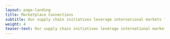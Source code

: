 ```yaml
---
layout: page-landing
title: Marketplace Connections
subtitle: Our supply chain initiatives leverage international markets for sustainable seafood to promote fishery improvements. 
weight: 4
teaser-text: Our supply chain initiatives leverage international markets for sustainable seafood to promote fishery improvements. We connect the dots for fisheries and stakeholders in the global seafood marketplace through industry supported partnerships such as the Salmon FIP Partnership and through international convenings such as Let’s Talk Fish. 
---
```

